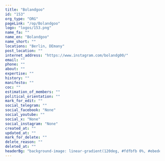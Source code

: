 ```yaml
---
title: "Bolandgoo"
id: "153"
org_type: "ORG"
pageLink: "/op/Bolandgoo"
logo: "logos/153.png"
name_fa: ""
name_en: "Bolandgoo"
name_short: ""
locations: "Berlin, DEmany"
post_location: ""
internet_address: "https://www.instagram.com/bolandg00/"
email: ""
phone: ""
about: ""
expertise: ""
history: ""
manifesto: ""
coc: ""
estimation_of_members: ""
political_orientation: ""
mark_for_edit: ""
social_telegram: ""
social_facebook: "None"
social_youtube: ""
social_x: "None"
social_instagram: "None"
created_at: ""
updated_at: ""
mark_for_delete: ""
delete_reason: ""
deleted_at: ""
headerBg: "background-image: linear-gradient(120deg, #fdfbfb 0%, #ebedee 100%);"
---
```

